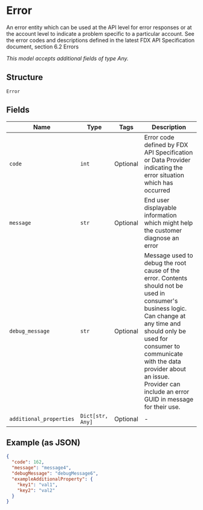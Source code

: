 
# Error

An error entity which can be used at the API level for error responses or at the account level to indicate a problem specific to a particular account. See the error codes and descriptions defined in the latest FDX API Specification document, section 6.2 Errors

*This model accepts additional fields of type Any.*

## Structure

`Error`

## Fields

| Name | Type | Tags | Description |
|  --- | --- | --- | --- |
| `code` | `int` | Optional | Error code defined by FDX API Specification or Data Provider indicating the error situation which has occurred |
| `message` | `str` | Optional | End user displayable information which might help the customer diagnose an error |
| `debug_message` | `str` | Optional | Message used to debug the root cause of the error. Contents should not be used in consumer's business logic. Can change at any time and should only be used for consumer to communicate with the data provider about an issue. Provider can include an error GUID in message for their use. |
| `additional_properties` | `Dict[str, Any]` | Optional | - |

## Example (as JSON)

```json
{
  "code": 162,
  "message": "message4",
  "debugMessage": "debugMessage6",
  "exampleAdditionalProperty": {
    "key1": "val1",
    "key2": "val2"
  }
}
```

